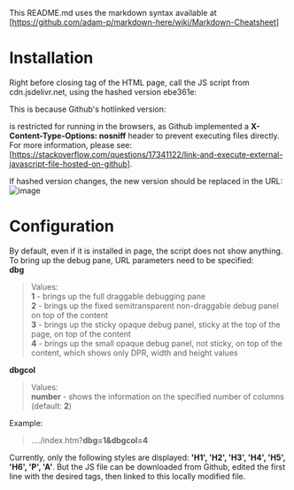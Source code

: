 This README.md uses the markdown syntax available at [https://github.com/adam-p/markdown-here/wiki/Markdown-Cheatsheet]

# Installation

Right before closing <BODY> tag of the HTML page, call the JS script from cdn.jsdelivr.net, using the hashed version ebe361e:
    <script src="https://cdn.jsdelivr.net/gh/costincca/web-styles-debug-window@ebe361e/web-styles-debug-window.js"></script>
    
This is because Github's hotlinked version:
>    <script src="https://raw.githubusercontent.com/costincca/web-styles-debug-window/master/web-styles-debug-window.js"></script>
is restricted for running in the browsers, as Github implemented a **X-Content-Type-Options: nosniff** header to prevent executing files directly.
For more information, please see: [https://stackoverflow.com/questions/17341122/link-and-execute-external-javascript-file-hosted-on-github].

If hashed version changes, the new version should be replaced in the URL:
![image](https://github.com/costincca/web-styles-debug-window/assets/60868050/9880b784-1947-409f-8da3-14a0c3abb21e)

# Configuration

By default, even if it is installed in page, the script does not show anything.
To bring up the debug pane, URL parameters need to be specified:  
**dbg**  
  
> Values:  
> **1** - brings up the full draggable debugging pane  
> **2** - brings up the fixed semitransparent non-draggable debug panel on top of the content   
> **3** - brings up the sticky opaque debug panel, sticky at the top of the page, on top of the content  
> **4** - brings up the small opaque debug panel, not sticky, on top of the content, which shows only DPR, width and height values  
  
**dbgcol**

> Values:  
> **number** - shows the information on the specified number of columns (default: **2**)  
  
Example:  
> ..../index.htm?**dbg=1&dbgcol=4**

Currently, only the following styles are displayed: **'H1', 'H2', 'H3', 'H4', 'H5', 'H6', 'P', 'A'**.
But the JS file can be downloaded from Github, edited the first line with the desired tags, then linked to this locally modified file.
